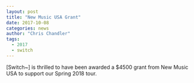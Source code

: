 ```yaml
---
layout: post
title: "New Music USA Grant"
date: 2017-10-08
categories: news
author: "Chris Chandler"
tags:
  - 2017
  - switch
---
```


[Switch~] is thrilled to have been awarded a $4500 grant from New Music USA to support our Spring 2018 tour.
